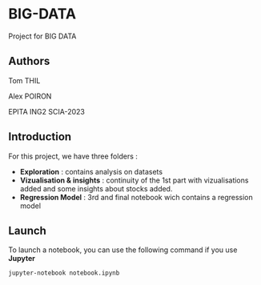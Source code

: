 # BIG-DATA
Project for BIG DATA

## Authors
Tom THIL

Alex POIRON

EPITA ING2 SCIA-2023

## Introduction
For this project, we have three folders :
- **Exploration** : contains analysis on datasets
- **Vizualisation & insights** : continuity of the 1st part with vizualisations added and some insights about stocks added.
- **Regression Model** : 3rd and final notebook wich contains a regression model

## Launch
To launch a notebook, you can use the following command if you use **Jupyter**

```jupyter-notebook notebook.ipynb```

